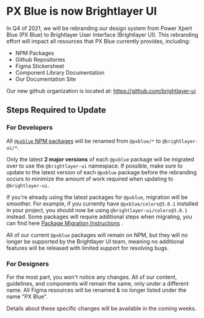 # PX Blue is now Brightlayer UI

In Q4 of 2021, we will be rebranding our design system from Power Xpert Blue (PX Blue) to Brightlayer User Interface (Brightlayer UI). This rebranding effort will impact all resources that PX Blue currently provides, including:

-   NPM Packages
-   Github Repositories
-   Figma Stickersheet
-   Component Library Documentation
-   Our Documentation Site

Our new github organization is located at: https://github.com/brightlayer-ui

## Steps Required to Update

### For Developers

All [`@pxblue` NPM packages](https://www.npmjs.com/~px-blue) will be renamed from `@pxblue/*` to `@brightlayer-ui/*`.

Only the latest **2 major versions** of each `@pxblue` package will be migrated over to use the `@brightlayer-ui` namespace. If possible, make sure to update to the latest version of each `@pxblue` package before the rebranding occurs to minimize the amount of work required when updating to `@brightlayer-ui`.

If you're already using the latest packages for `@pxblue`, migration will be smoother. For example, if you currently have `@pxblue/colors@3.0.1` installed in your project, you should now be using `@brightlayer-ui/colors@3.0.1` instead. Some packages will require additional steps when migrating, you can find here [Package Migration Instructions](https://brightlayer-ui.github.io/migration) .

All of our current `@pxblue` packages will remain on NPM, but they will no longer be supported by the Brightlayer UI team, meaning no additional features will be released with limited support for resolving bugs.

### For Designers

For the most part, you won't notice any changes. All of our content, guidelines, and components will remain the same, only under a different name. All Figma resources will be renamed & no longer listed under the name "PX Blue".

Details about these specific changes will be available in the coming weeks.
